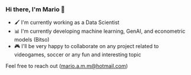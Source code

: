 ### Hi there, I'm Mario 👋

- 🖌 I'm currently working as a Data Scientist 
- 📊 I'm currently developing machine learning, GenAI, and econometric models (Bitso)
- 🎮 I'll be very happy to collaborate on any project related to videogames, soccer or any fun and interesting topic

Feel free to reach out (mario.a.m.m@hotmail.com)

<!--
**moemedina/moemedina** is a ✨ _special_ ✨ repository because its `README.md` (this file) appears on your GitHub profile.
https://github.com/tereom/fundamentos-2023 --- TERE
https://github.com/felipegonzalez --- FELIPE 
-->
